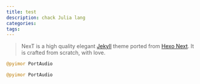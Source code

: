```yaml
---
title: test
description: chack Julia lang
categories:
tags:
---
```


> NexT is a high quality elegant [Jekyll](https://jekyllrb.com) theme ported from [Hexo Next](https://github.com/iissnan/hexo-theme-next). It is crafted from scratch, with love.

```julia
@pyimor PortAudio
```

<!-- more -->

```julia
@pyimor PortAudio
```